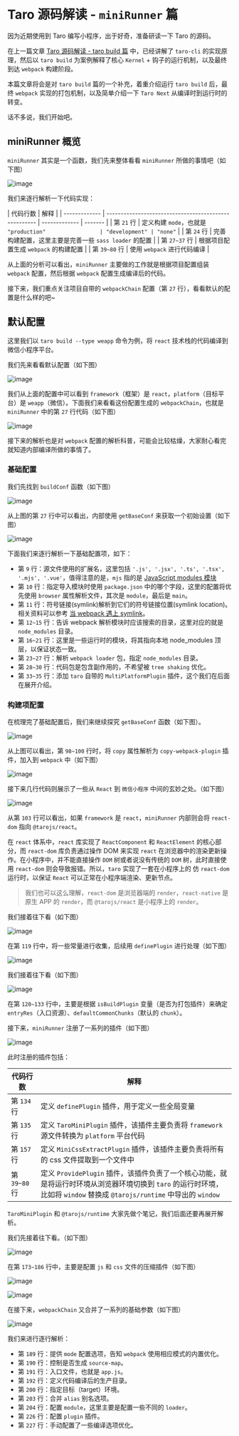 # Taro 源码解读 - `miniRunner` 篇

因为近期使用到 Taro 编写小程序，出于好奇，准备研读一下 Taro 的源码。

在上一篇文章 [Taro 源码解读 - taro build 篇](https://github.com/a1029563229/Blogs/tree/master/Source-Code/taro/3.md) 中，已经讲解了 `taro-cli` 的实现原理，然后以 `taro build` 为案例解释了核心 `Kernel` + 钩子的运行机制，以及最终到达 `webpack` 构建阶段。

本篇文章将会是对 `taro build` 篇的一个补充，着重介绍运行 `taro build` 后，最终 `webpack` 实现的打包机制，以及简单介绍一下 `Taro Next` 从编译时到运行时的转变。

话不多说，我们开始吧。

## miniRunner 概览

`miniRunner` 其实是一个函数，我们先来整体看看 `miniRunner` 所做的事情吧（如下图）

![image](http://shadows-mall.oss-cn-shenzhen.aliyuncs.com/images/assets/taro/61.jpg)

我们来逐行解析一下代码实现：

| 代码行数      | 解释                                                  |
| ------------- | ----------------------------------------------------- | ------------- | ------- |
| 第 `21` 行    | 定义构建 `mode`，也就是 `"production"                 | "development" | "none"` |
| 第 `24` 行    | 完善构建配置，这里主要是完善一些 `sass loader` 的配置 |
| 第 `27~37` 行 | 根据项目配置生成 `webpack` 的构建配置                 |
| 第 `39~80` 行 | 使用 `webpack` 进行代码编译                           |

从上面的分析可以看出，`miniRunner` 主要做的工作就是根据项目配置组装 `webpack` 配置，然后根据 `webpack` 配置生成编译后的代码。

接下来，我们重点关注项目自带的 `webpackChain` 配置（第 `27` 行），看看默认的配置是什么样的吧~

## 默认配置

这里我们以 `taro build --type weapp` 命令为例，将 `react` 技术栈的代码编译到微信小程序平台。

我们先来看看默认配置（如下图）

![image](http://shadows-mall.oss-cn-shenzhen.aliyuncs.com/images/assets/taro/62.jpg)

我们从上面的配置中可以看到 `framework`（框架）是 `react`，`platform`（目标平台）是 `weapp`（微信）。下面我们来看看这份配置生成的 `webpackChain`，也就是 `miniRunner` 中的第 `27` 行代码（如下图）

![image](http://shadows-mall.oss-cn-shenzhen.aliyuncs.com/images/assets/taro/63.jpg)

接下来的解析也是对 `webpack` 配置的解析科普，可能会比较枯燥，大家耐心看完就知道内部编译所做的事情了。

### 基础配置

我们先找到 `buildConf` 函数（如下图）

![image](http://shadows-mall.oss-cn-shenzhen.aliyuncs.com/images/assets/taro/64.jpg)

从上图的第 `27` 行中可以看出，内部使用 `getBaseConf` 来获取一个初始设置（如下图）

![image](http://shadows-mall.oss-cn-shenzhen.aliyuncs.com/images/assets/taro/65.jpg)

下面我们来逐行解析一下基础配置项，如下：

- 第 `9` 行：源文件使用的扩展名，这里包括 `'.js', '.jsx', '.ts', '.tsx', '.mjs', '.vue'`，值得注意的是，`mjs` 指的是 [JavaScript modules 模块](https://developer.mozilla.org/zh-CN/docs/Web/JavaScript/Guide/Modules)
- 第 `10` 行：指定导入模块时使用 `package.json` 中的哪个字段，这里的配置将优先使用 `browser` 属性解析文件，其次是 `module`，最后是 `main`。
- 第 `11` 行：符号链接(symlink)解析到它们的符号链接位置(symlink location)。相关资料可以参考 [当 webpack 遇上 symlink](https://segmentfault.com/a/1190000011100006)。
- 第 `12~15` 行：告诉 webpack 解析模块时应该搜索的目录，这里对应的就是 `node_modules` 目录。
- 第 `16~21` 行：这里是一些运行时的模块，将其指向本地 node_modules 顶层，以保证状态一致。
- 第 `23~27` 行：解析 `webpack loader` 包，指定 `node_modules` 目录。
- 第 `28~30` 行：代码包是包含副作用的，不希望被 `tree shaking` 优化。
- 第 `33~35` 行：添加 `taro` 自带的 `MultiPlatformPlugin` 插件，这个我们在后面在展开介绍。

### 构建项配置

在梳理完了基础配置后，我们来继续探究 `getBaseConf` 函数（如下图）。

![image](http://shadows-mall.oss-cn-shenzhen.aliyuncs.com/images/assets/taro/66.jpg)

从上图可以看出，第 `98~100` 行时，将 `copy` 属性解析为 `copy-webpack-plugin` 插件，加入到 `webpack` 中（如下图）

![image](http://shadows-mall.oss-cn-shenzhen.aliyuncs.com/images/assets/taro/67.jpg)

接下来几行代码则展示了一些从 `React` 到 `微信小程序` 中间的玄妙之处。（如下图）

![image](http://shadows-mall.oss-cn-shenzhen.aliyuncs.com/images/assets/taro/69.jpg)

从第 `103` 行可以看出，如果 `framework` 是 `react`，`miniRunner` 内部则会将 `react-dom` 指向 `@tarojs/react`。

在 `react` 体系中，`react` 库实现了 `ReactComponent` 和 `ReactElement` 的核心部分，而 `react-dom` 库负责通过操作 DOM 来实现 `react` 在浏览器中的渲染更新操作。在小程序中，并不能直接操作 `DOM` 树或者说没有传统的 `DOM` 树，此时直接使用 `react-dom` 则会导致报错。所以，`taro` 实现了一套在小程序上的 仿 `react-dom` 运行时，以保证 `React` 可以正常在小程序端渲染、更新节点。

> 我们也可以这么理解，`react-dom` 是浏览器端的 `render`，`react-native` 是原生 APP 的 `render`，而 `@tarojs/react` 是小程序上的 `render`。

我们接着往下看（如下图）

![image](http://shadows-mall.oss-cn-shenzhen.aliyuncs.com/images/assets/taro/70.jpg)

在第 `119` 行中，将一些常量进行收集，后续用 `definePlugin` 进行处理（如下图）

![image](http://shadows-mall.oss-cn-shenzhen.aliyuncs.com/images/assets/taro/71.jpg)

我们接着往下看（如下图）

![image](http://shadows-mall.oss-cn-shenzhen.aliyuncs.com/images/assets/taro/72.jpg)

在第 `120~133` 行中，主要是根据 `isBuildPlugin` 变量（是否为打包插件）来确定 `entryRes`（入口资源）、`defaultCommonChunks`（默认的 `chunk`）。

接下来，`miniRunner` 注册了一系列的插件（如下图）

![image](http://shadows-mall.oss-cn-shenzhen.aliyuncs.com/images/assets/taro/73.jpg)

此时注册的插件包括：

| 代码行数      | 解释                                                                                                                                                                    |
| ------------- | ----------------------------------------------------------------------------------------------------------------------------------------------------------------------- |
| 第 `134` 行   | 定义 `definePlugin` 插件，用于定义一些全局变量                                                                                                                          |
| 第 `135` 行   | 定义 `TaroMiniPlugin` 插件，该插件主要负责将 `framework` 源文件转换为 `platform` 平台代码                                                                               |
| 第 `157` 行   | 定义 `MiniCssExtractPlugin` 插件，该插件主要负责将所有的 css 文件提取到一个文件中                                                                                       |
| 第 `39~80` 行 | 定义 `ProvidePlugin` 插件，该插件负责了一个核心功能，就是将运行时环境从浏览器环境切换到 `taro` 的运行时环境，比如将 `window` 替换成 `@tarojs/runtime` 中导出的 `window` |

`TaroMiniPlugin` 和 `@tarojs/runtime` 大家先做个笔记，我们后面还要再展开解析。

我们先接着往下看。（如下图）

![image](http://shadows-mall.oss-cn-shenzhen.aliyuncs.com/images/assets/taro/74.jpg)

在第 `173~186` 行中，主要是配置 `js` 和 `css` 文件的压缩插件（如下图）

![image](http://shadows-mall.oss-cn-shenzhen.aliyuncs.com/images/assets/taro/75.jpg)

![image](http://shadows-mall.oss-cn-shenzhen.aliyuncs.com/images/assets/taro/76.jpg)

在接下来，`webpackChain` 又合并了一系列的基础参数（如下图）

![image](http://shadows-mall.oss-cn-shenzhen.aliyuncs.com/images/assets/taro/77.jpg)

我们来进行逐行解析：

- 第 `189` 行：提供 `mode` 配置选项，告知 `webpack` 使用相应模式的内置优化。
- 第 `190` 行：控制是否生成 `source-map`。
- 第 `191` 行：入口文件，也就是 `app.js`。
- 第 `192` 行：定义代码编译后的生产目录。
- 第 `200` 行：指定目标（target）环境。
- 第 `203` 行：合并 `alias` 别名选项。
- 第 `204` 行：配置 `module`，这里主要是配置一些不同的 `loader`。
- 第 `226` 行：配置 `plugin` 插件。
- 第 `227` 行：手动配置了一些编译选项优化。